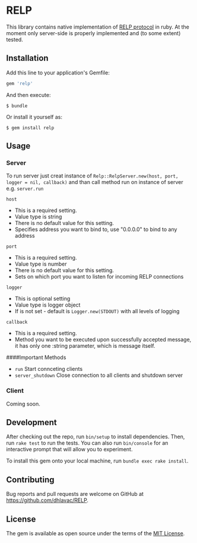 # RELP

This library contains native implementation of [RELP protocol](http://www.rsyslog.com/doc/relp.html) in ruby. At the moment only server-side
is properly implemented and (to some extent) tested.

## Installation

Add this line to your application's Gemfile:

```ruby
gem 'relp'
```

And then execute:

    $ bundle

Or install it yourself as:

    $ gem install relp

## Usage

### Server

To run server just creat instance of `Relp::RelpServer.new(host, port, logger = nil, callback)`
and than call method run on instance of server e.g. `server.run`

`host` 
  * This is a required setting.
  * Value type is string
  * There is no default value for this setting.
  * Specifies address you want to bind to, use "0.0.0.0" to bind to any address



`port` 

  * This is a required setting.
  * Value type is number
  * There is no default value for this setting.
  * Sets on which port you want to listen for incoming RELP connections


`logger`
  
  * This is optional setting
  * Value type is logger object
  * If is not set - default is `Logger.new(STDOUT)` with all levels of logging
 
`callback`
  * This is a required setting.
  * Method you want to be executed upon successfully accepted message, it has only one :string parameter, which is message itself.
  
  ####Important Methods
  * `run` Start connceting clients
  *  `server_shutdown` Close connection to all clients and shutdown server

### Client

Coming soon.


## Development

After checking out the repo, run `bin/setup` to install dependencies. Then, run `rake test` to run the tests. You can also run `bin/console` for an interactive prompt that will allow you to experiment.

To install this gem onto your local machine, run `bundle exec rake install`. 
## Contributing

Bug reports and pull requests are welcome on GitHub at https://github.com/dhlavac/RELP.


## License

The gem is available as open source under the terms of the [MIT License](http://opensource.org/licenses/MIT).

